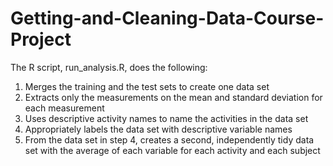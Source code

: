 # Getting-and-Cleaning-Data-Course-Project
The R script, run_analysis.R, does the following:

1. Merges the training and the test sets to create one data set
2. Extracts only the measurements on the mean and standard deviation for each measurement
3. Uses descriptive activity names to name the activities in the data set
4. Appropriately labels the data set with descriptive variable names
5. From the data set in step 4, creates a second, independently tidy data set with the average of each variable for each activity and each subject
